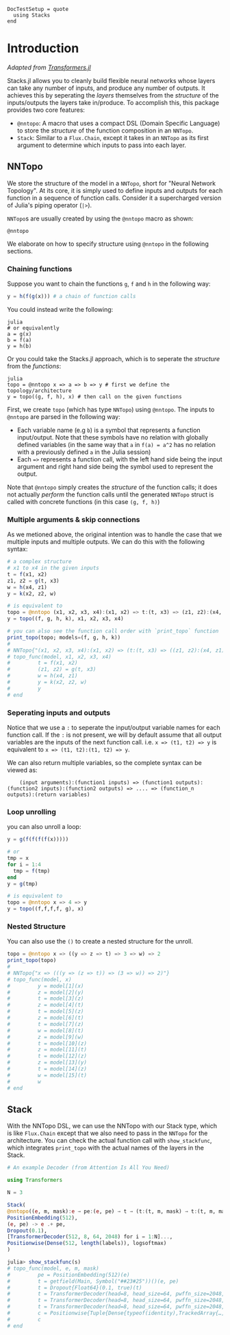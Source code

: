 ```@meta
DocTestSetup = quote
  using Stacks
end
```

# Introduction

*Adapted from [Transformers.jl](https://chengchingwen.github.io/Transformers.jl/dev/stacks/)*

Stacks.jl allows you to cleanly build flexible neural networks whose layers can take any number of inputs, and produce any number of outputs. It achieves this by seperating the *layers* themselves from the *structure* of the inputs/outputs the layers take in/produce. To accomplish this, this package provides two core features:
* `@nntopo`: A macro that uses a compact DSL (Domain Specific Language) to store the *structure* of the function composition in an `NNTopo`.
* `Stack`: Similar to a `Flux.Chain`, except it takes in an `NNTopo` as its first argument to determine which inputs to pass into each layer.  

## NNTopo
We store the structure of the model in a `NNTopo`, short for "Neural Network Topology". At its core, it is simply used to define inputs and outputs for each function in a sequence of function calls. Consider it a supercharged version of Julia's piping operator (`|>`). 

`NNTopo`s are usually created by using the `@nntopo` macro as shown:

```@docs
@nntopo
```

We elaborate on how to specify structure using `@nntopo` in the following sections.

### Chaining functions

Suppose you want to chain the functions `g`, `f` and `h` in the following way:

```julia
y = h(f(g(x))) # a chain of function calls
```

You could instead write the following:

```
julia
# or equivalently
a = g(x)
b = f(a)
y = h(b)
```

Or you could take the Stacks.jl approach, which is to seperate the *structure* from the *functions*:
```
julia
topo = @nntopo x => a => b => y # first we define the topology/architecture
y = topo((g, f, h), x) # then call on the given functions
```

First, we create `topo` (which has type `NNTopo`) using `@nntopo`. The inputs to `@nntopo` are parsed in the following way:
* Each variable name (e.g `b`) is a symbol that represents a function input/output. Note that these symbols have no relation with globally defined variables (in the same way that `a` in `f(a) = a^2` has no relation with a previously defined `a` in the Julia session)
* Each `=>` represents a function call, with the left hand side being the input argument and right hand side being the symbol used to represent the output. 

Note that `@nntopo` simply creates the *structure* of the function calls; it does not actually *perform* the function calls until the generated `NNTopo` struct is called with concrete functions (in this case `(g, f, h)`)

### Multiple arguments & skip connections

As we metioned above, the original intention was to handle the case that we multiple inputs and multiple outputs. We can do this with the following syntax: 

```julia
# a complex structure
# x1 to x4 in the given inputs
t = f(x1, x2)
z1, z2 = g(t, x3)
w = h(x4, z1)
y = k(x2, z2, w)

# is equivalent to 
topo = @nntopo (x1, x2, x3, x4):(x1, x2) => t:(t, x3) => (z1, z2):(x4, z1) => w:(x2, z2, w) => y
y = topo((f, g, h, k), x1, x2, x3, x4)

# you can also see the function call order with `print_topo` function
print_topo(topo; models=(f, g, h, k))
# 
# NNTopo{"(x1, x2, x3, x4):(x1, x2) => (t:(t, x3) => ((z1, z2):(x4, z1) => (w:(x2, z2, w) => y)))"}
# topo_func(model, x1, x2, x3, x4)
#         t = f(x1, x2)
#         (z1, z2) = g(t, x3)
#         w = h(x4, z1)
#         y = k(x2, z2, w)
#         y
# end
```

### Seperating inputs and outputs
Notice that we use a `:` to seperate the input/output variable names for each function call. If the `:` is not present, we will by default assume that all output variables are the inputs of the next function call. i.e. `x => (t1, t2) => y` is equivalent to `x => (t1, t2):(t1, t2) => y`. 

We can also return multiple variables, so the complete syntax can be viewed as:
    
        (input arguments):(function1 inputs) => (function1 outputs):(function2 inputs):(function2 outputs) => .... => (function_n outputs):(return variables)

### Loop unrolling

you can also unroll a loop:

```julia
y = g(f(f(f(f(x)))))

# or 
tmp = x
for i = 1:4
  tmp = f(tmp)
end
y = g(tmp)

# is equivalent to 
topo = @nntopo x => 4 => y
y = topo((f,f,f,f, g), x) 
```

### Nested Structure

You can also use the `()` to create a nested structure for the unroll.

```julia
topo = @nntopo x => ((y => z => t) => 3 => w) => 2
print_topo(topo)
# 
# NNTopo{"x => (((y => (z => t)) => (3 => w)) => 2)"}
# topo_func(model, x)
#         y = model[1](x)
#         z = model[2](y)
#         t = model[3](z)
#         z = model[4](t)
#         t = model[5](z)
#         z = model[6](t)
#         t = model[7](z)
#         w = model[8](t)
#         z = model[9](w)
#         t = model[10](z)
#         z = model[11](t)
#         t = model[12](z)
#         z = model[13](y)
#         t = model[14](z)
#         w = model[15](t)
#         w
# end
```

## Stack

With the NNTopo DSL, we can use the NNTopo with our Stack type, which is like `Flux.Chain` except that we also need to pass in the `NNTopo` for the architecture. You can check the actual function call with `show_stackfunc`, which integrates `print_topo` with the actual names of the layers in the Stack.

```julia
# An example Decoder (from Attention Is All You Need)

using Transformers

N = 3

Stack(
@nntopo((e, m, mask):e → pe:(e, pe) → t → (t:(t, m, mask) → t:(t, m, mask)) → $N:t → c),
PositionEmbedding(512),
(e, pe) -> e .+ pe,
Dropout(0.1),
[TransformerDecoder(512, 8, 64, 2048) for i = 1:N]...,
Positionwise(Dense(512, length(labels)), logsoftmax)
)

julia> show_stackfunc(s)
# topo_func(model, e, m, mask)
#         pe = PositionEmbedding(512)(e)
#         t = getfield(Main, Symbol("##23#25"))()(e, pe)
#         t = Dropout{Float64}(0.1, true)(t)
#         t = TransformerDecoder(head=8, head_size=64, pwffn_size=2048, size=512, dropout=0.1)(t, m, mask)
#         t = TransformerDecoder(head=8, head_size=64, pwffn_size=2048, size=512, dropout=0.1)(t, m, mask)
#         t = TransformerDecoder(head=8, head_size=64, pwffn_size=2048, size=512, dropout=0.1)(t, m, mask)
#         c = Positionwise{Tuple{Dense{typeof(identity),TrackedArray{…,Array{Float32,2}},TrackedArray{…,Array{Float32,1}}},typeof(logsoftmax)}}((Dense(512, 12), NNlib.logsoftmax))(t)
#         c
# end
```


